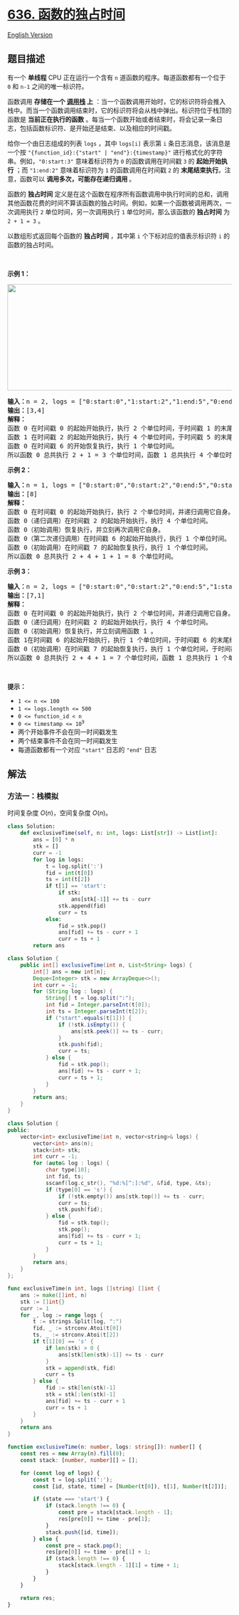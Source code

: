 # [636. 函数的独占时间](https://leetcode.cn/problems/exclusive-time-of-functions)

[English Version](/solution/0600-0699/0636.Exclusive%20Time%20of%20Functions/README_EN.md)

<!-- tags:栈,数组 -->

## 题目描述

<!-- 这里写题目描述 -->

<p>有一个 <strong>单线程</strong> CPU 正在运行一个含有 <code>n</code> 道函数的程序。每道函数都有一个位于&nbsp; <code>0</code> 和 <code>n-1</code> 之间的唯一标识符。</p>

<p>函数调用 <strong>存储在一个 <a href="https://baike.baidu.com/item/%E8%B0%83%E7%94%A8%E6%A0%88/22718047?fr=aladdin" target="_blank">调用栈</a> 上</strong> ：当一个函数调用开始时，它的标识符将会推入栈中。而当一个函数调用结束时，它的标识符将会从栈中弹出。标识符位于栈顶的函数是 <strong>当前正在执行的函数</strong> 。每当一个函数开始或者结束时，将会记录一条日志，包括函数标识符、是开始还是结束、以及相应的时间戳。</p>

<p>给你一个由日志组成的列表 <code>logs</code> ，其中 <code>logs[i]</code> 表示第 <code>i</code> 条日志消息，该消息是一个按 <code>"{function_id}:{"start" | "end"}:{timestamp}"</code> 进行格式化的字符串。例如，<code>"0:start:3"</code> 意味着标识符为 <code>0</code> 的函数调用在时间戳 <code>3</code> 的 <strong>起始开始执行</strong> ；而 <code>"1:end:2"</code> 意味着标识符为 <code>1</code> 的函数调用在时间戳 <code>2</code> 的 <strong>末尾结束执行</strong>。注意，函数可以 <strong>调用多次，可能存在递归调用 </strong>。</p>

<p>函数的 <strong>独占时间</strong> 定义是在这个函数在程序所有函数调用中执行时间的总和，调用其他函数花费的时间不算该函数的独占时间。例如，如果一个函数被调用两次，一次调用执行 <code>2</code> 单位时间，另一次调用执行 <code>1</code> 单位时间，那么该函数的 <strong>独占时间</strong> 为 <code>2 + 1 = 3</code> 。</p>

<p>以数组形式返回每个函数的 <strong>独占时间</strong> ，其中第 <code>i</code> 个下标对应的值表示标识符 <code>i</code> 的函数的独占时间。</p>
&nbsp;

<p><strong>示例 1：</strong></p>
<img alt="" src="https://fastly.jsdelivr.net/gh/doocs/leetcode@main/solution/0600-0699/0636.Exclusive%20Time%20of%20Functions/images/diag1b.png" style="width: 550px; height: 239px;" />
<pre>
<strong>输入：</strong>n = 2, logs = ["0:start:0","1:start:2","1:end:5","0:end:6"]
<strong>输出：</strong>[3,4]
<strong>解释：</strong>
函数 0 在时间戳 0 的起始开始执行，执行 2 个单位时间，于时间戳 1 的末尾结束执行。 
函数 1 在时间戳 2 的起始开始执行，执行 4 个单位时间，于时间戳 5 的末尾结束执行。 
函数 0 在时间戳 6 的开始恢复执行，执行 1 个单位时间。 
所以函数 0 总共执行 2 + 1 = 3 个单位时间，函数 1 总共执行 4 个单位时间。 
</pre>

<p><strong>示例 2：</strong></p>

<pre>
<strong>输入：</strong>n = 1, logs = ["0:start:0","0:start:2","0:end:5","0:start:6","0:end:6","0:end:7"]
<strong>输出：</strong>[8]
<strong>解释：</strong>
函数 0 在时间戳 0 的起始开始执行，执行 2 个单位时间，并递归调用它自身。
函数 0（递归调用）在时间戳 2 的起始开始执行，执行 4 个单位时间。
函数 0（初始调用）恢复执行，并立刻再次调用它自身。
函数 0（第二次递归调用）在时间戳 6 的起始开始执行，执行 1 个单位时间。
函数 0（初始调用）在时间戳 7 的起始恢复执行，执行 1 个单位时间。
所以函数 0 总共执行 2 + 4 + 1 + 1 = 8 个单位时间。
</pre>

<p><strong>示例 3：</strong></p>

<pre>
<strong>输入：</strong>n = 2, logs = ["0:start:0","0:start:2","0:end:5","1:start:6","1:end:6","0:end:7"]
<strong>输出：</strong>[7,1]
<strong>解释：</strong>
函数 0 在时间戳 0 的起始开始执行，执行 2 个单位时间，并递归调用它自身。
函数 0（递归调用）在时间戳 2 的起始开始执行，执行 4 个单位时间。
函数 0（初始调用）恢复执行，并立刻调用函数 1 。
函数 1在时间戳 6 的起始开始执行，执行 1 个单位时间，于时间戳 6 的末尾结束执行。
函数 0（初始调用）在时间戳 7 的起始恢复执行，执行 1 个单位时间，于时间戳 7 的末尾结束执行。
所以函数 0 总共执行 2 + 4 + 1 = 7 个单位时间，函数 1 总共执行 1 个单位时间。 </pre>

<p>&nbsp;</p>

<p><strong>提示：</strong></p>

<ul>
	<li><code>1 &lt;= n &lt;= 100</code></li>
	<li><code>1 &lt;= logs.length &lt;= 500</code></li>
	<li><code>0 &lt;= function_id &lt; n</code></li>
	<li><code>0 &lt;= timestamp &lt;= 10<sup>9</sup></code></li>
	<li>两个开始事件不会在同一时间戳发生</li>
	<li>两个结束事件不会在同一时间戳发生</li>
	<li>每道函数都有一个对应&nbsp;<code>"start"</code> 日志的 <code>"end"</code> 日志</li>
</ul>

## 解法

### 方法一：栈模拟

时间复杂度 $O(n)$，空间复杂度 $O(n)$。

<!-- tabs:start -->

```python
class Solution:
    def exclusiveTime(self, n: int, logs: List[str]) -> List[int]:
        ans = [0] * n
        stk = []
        curr = -1
        for log in logs:
            t = log.split(':')
            fid = int(t[0])
            ts = int(t[2])
            if t[1] == 'start':
                if stk:
                    ans[stk[-1]] += ts - curr
                stk.append(fid)
                curr = ts
            else:
                fid = stk.pop()
                ans[fid] += ts - curr + 1
                curr = ts + 1
        return ans
```

```java
class Solution {
    public int[] exclusiveTime(int n, List<String> logs) {
        int[] ans = new int[n];
        Deque<Integer> stk = new ArrayDeque<>();
        int curr = -1;
        for (String log : logs) {
            String[] t = log.split(":");
            int fid = Integer.parseInt(t[0]);
            int ts = Integer.parseInt(t[2]);
            if ("start".equals(t[1])) {
                if (!stk.isEmpty()) {
                    ans[stk.peek()] += ts - curr;
                }
                stk.push(fid);
                curr = ts;
            } else {
                fid = stk.pop();
                ans[fid] += ts - curr + 1;
                curr = ts + 1;
            }
        }
        return ans;
    }
}
```

```cpp
class Solution {
public:
    vector<int> exclusiveTime(int n, vector<string>& logs) {
        vector<int> ans(n);
        stack<int> stk;
        int curr = -1;
        for (auto& log : logs) {
            char type[10];
            int fid, ts;
            sscanf(log.c_str(), "%d:%[^:]:%d", &fid, type, &ts);
            if (type[0] == 's') {
                if (!stk.empty()) ans[stk.top()] += ts - curr;
                curr = ts;
                stk.push(fid);
            } else {
                fid = stk.top();
                stk.pop();
                ans[fid] += ts - curr + 1;
                curr = ts + 1;
            }
        }
        return ans;
    }
};
```

```go
func exclusiveTime(n int, logs []string) []int {
	ans := make([]int, n)
	stk := []int{}
	curr := 1
	for _, log := range logs {
		t := strings.Split(log, ":")
		fid, _ := strconv.Atoi(t[0])
		ts, _ := strconv.Atoi(t[2])
		if t[1][0] == 's' {
			if len(stk) > 0 {
				ans[stk[len(stk)-1]] += ts - curr
			}
			stk = append(stk, fid)
			curr = ts
		} else {
			fid := stk[len(stk)-1]
			stk = stk[:len(stk)-1]
			ans[fid] += ts - curr + 1
			curr = ts + 1
		}
	}
	return ans
}
```

```ts
function exclusiveTime(n: number, logs: string[]): number[] {
    const res = new Array(n).fill(0);
    const stack: [number, number][] = [];

    for (const log of logs) {
        const t = log.split(':');
        const [id, state, time] = [Number(t[0]), t[1], Number(t[2])];

        if (state === 'start') {
            if (stack.length !== 0) {
                const pre = stack[stack.length - 1];
                res[pre[0]] += time - pre[1];
            }
            stack.push([id, time]);
        } else {
            const pre = stack.pop();
            res[pre[0]] += time - pre[1] + 1;
            if (stack.length !== 0) {
                stack[stack.length - 1][1] = time + 1;
            }
        }
    }

    return res;
}
```

<!-- tabs:end -->

<!-- end -->

